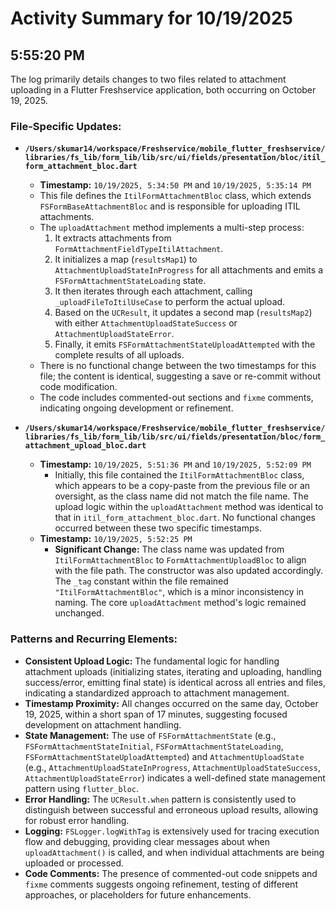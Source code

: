 # Activity Summary for 10/19/2025

## 5:55:20 PM
The log primarily details changes to two files related to attachment uploading in a Flutter Freshservice application, both occurring on October 19, 2025.

### File-Specific Updates:

*   **`/Users/skumar14/workspace/Freshservice/mobile_flutter_freshservice/libraries/fs_lib/form_lib/lib/src/ui/fields/presentation/bloc/itil_form_attachment_bloc.dart`**
    *   **Timestamp:** `10/19/2025, 5:34:50 PM` and `10/19/2025, 5:35:14 PM`
    *   This file defines the `ItilFormAttachmentBloc` class, which extends `FSFormBaseAttachmentBloc` and is responsible for uploading ITIL attachments.
    *   The `uploadAttachment` method implements a multi-step process:
        1.  It extracts attachments from `FormAttachmentFieldTypeItilAttachment`.
        2.  It initializes a map (`resultsMap1`) to `AttachmentUploadStateInProgress` for all attachments and emits a `FSFormAttachmentStateLoading` state.
        3.  It then iterates through each attachment, calling `_uploadFileToItilUseCase` to perform the actual upload.
        4.  Based on the `UCResult`, it updates a second map (`resultsMap2`) with either `AttachmentUploadStateSuccess` or `AttachmentUploadStateError`.
        5.  Finally, it emits `FSFormAttachmentStateUploadAttempted` with the complete results of all uploads.
    *   There is no functional change between the two timestamps for this file; the content is identical, suggesting a save or re-commit without code modification.
    *   The code includes commented-out sections and `fixme` comments, indicating ongoing development or refinement.

*   **`/Users/skumar14/workspace/Freshservice/mobile_flutter_freshservice/libraries/fs_lib/form_lib/lib/src/ui/fields/presentation/bloc/form_attachment_upload_bloc.dart`**
    *   **Timestamp:** `10/19/2025, 5:51:36 PM` and `10/19/2025, 5:52:09 PM`
        *   Initially, this file contained the `ItilFormAttachmentBloc` class, which appears to be a copy-paste from the previous file or an oversight, as the class name did not match the file name. The upload logic within the `uploadAttachment` method was identical to that in `itil_form_attachment_bloc.dart`. No functional changes occurred between these two specific timestamps.
    *   **Timestamp:** `10/19/2025, 5:52:25 PM`
        *   **Significant Change:** The class name was updated from `ItilFormAttachmentBloc` to `FormAttachmentUploadBloc` to align with the file path. The constructor was also updated accordingly. The `_tag` constant within the file remained `"ItilFormAttachmentBloc"`, which is a minor inconsistency in naming. The core `uploadAttachment` method's logic remained unchanged.

### Patterns and Recurring Elements:

*   **Consistent Upload Logic:** The fundamental logic for handling attachment uploads (initializing states, iterating and uploading, handling success/error, emitting final state) is identical across all entries and files, indicating a standardized approach to attachment management.
*   **Timestamp Proximity:** All changes occurred on the same day, October 19, 2025, within a short span of 17 minutes, suggesting focused development on attachment handling.
*   **State Management:** The use of `FSFormAttachmentState` (e.g., `FSFormAttachmentStateInitial`, `FSFormAttachmentStateLoading`, `FSFormAttachmentStateUploadAttempted`) and `AttachmentUploadState` (e.g., `AttachmentUploadStateInProgress`, `AttachmentUploadStateSuccess`, `AttachmentUploadStateError`) indicates a well-defined state management pattern using `flutter_bloc`.
*   **Error Handling:** The `UCResult.when` pattern is consistently used to distinguish between successful and erroneous upload results, allowing for robust error handling.
*   **Logging:** `FSLogger.logWithTag` is extensively used for tracing execution flow and debugging, providing clear messages about when `uploadAttachment()` is called, and when individual attachments are being uploaded or processed.
*   **Code Comments:** The presence of commented-out code snippets and `fixme` comments suggests ongoing refinement, testing of different approaches, or placeholders for future enhancements.